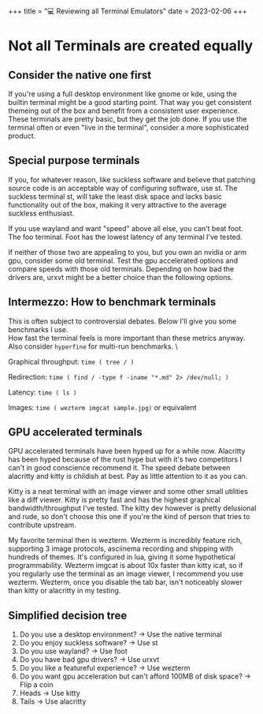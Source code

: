 +++
title = "💻 Reviewing all Terminal Emulators"
date = 2023-02-06
+++

# Not all Terminals are created equally

## Consider the native one first

If you're using a full desktop environment like gnome or kde, using the builtin terminal might be a good starting point.
That way you get consistent themeing out of the box and benefit from a consistent user experience.
These terminals are pretty basic, but they get the job done.
If you use the terminal often or even "live in the terminal", consider a more sophisticated product.

## Special purpose terminals

If you, for whatever reason, like suckless software and believe that patching source code is an acceptable way of configuring software, use st. 
The suckless terminal st, will take the least disk space and lacks basic functionality out of the box, making it very attractive to the average suckless enthusiast.

If you use wayland and want "speed" above all else, you can't beat foot. The foo terminal.
Foot has the lowest latency of any terminal I've tested.

If neither of those two are appealing to you, but you own an nvidia or arm gpu, consider some old terminal.
Test the gpu accelerated options and compare speeds with those old terminals.
Depending on how bad the drivers are, urxvt might be a better choice than the following options.

## Intermezzo: How to benchmark terminals

This is often subject to controversial debates. Below I'll give you some benchmarks I use. \
How fast the terminal feels is more important than these metrics anyway. \
Also consider `hyperfine` for multi-run benchmarks. \

Graphical throughput: `time ( tree / )`

Redirection: `time ( find / -type f -iname "*.md" 2> /dev/null; )`

Latency: `time ( ls )`

Images: `time ( wezterm imgcat sample.jpg)` or equivalent

## GPU accelerated terminals

GPU accelerated terminals have been hyped up for a while now. 
Alacritty has been hyped because of the rust hype but with it's two competitors I can't in good conscience recommend it.
The speed debate between alacritty and kitty is childish at best.
Pay as little attention to it as you can.

Kitty is a neat terminal with an image viewer and some other small utilities like a diff viewer.
Kitty is pretty fast and has the highest graphical bandwidth/throughput I've tested.
The kitty dev however is pretty delusional and rude, so don't choose this one if you're the kind of person that tries to contribute upstream.

My favorite terminal then is wezterm.
Wezterm is incredibly feature rich, supporting 3 image protocols, asciinema recording and shipping with hundreds of themes.
It's configured in lua, giving it some hypothetical programmability.
Wezterm imgcat is about 10x faster than kitty icat, so if you regularly use the terminal as an image viewer, I recommend you use wezterm.
Wezterm, once you disable the tab bar, isn't noticeably slower than kitty or alacritty in my testing.

## Simplified decision tree

1. Do you use a desktop environment? → Use the native terminal
2. Do you enjoy suckless software? → Use st
3. Do you use wayland? → Use foot
4. Do you have bad gpu drivers? → Use urxvt
5. Do you like a featureful experience? → Use wezterm
6. Do you want gpu acceleration but can't afford 100MB of disk space? → Flip a coin
7. Heads → Use kitty
8. Tails → Use alacritty
